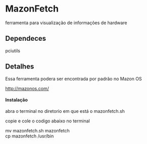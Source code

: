 # MazonFetch
ferramenta para visualização de informações de hardware 

<h2>Dependeces</h2>
pciutils

<h2>Detalhes</h2>
Essa ferramenta podera ser encontrada por padrão no Mazon OS

http://mazonos.com/

<h4>Instalação</h4>
abra o terminal no diretorio em que está o 
mazonfetch.sh 

copie e cole o codigo abaixo no terminal

mv mazonfetch.sh mazonfetch\
cp mazonfetch /usr/bin


